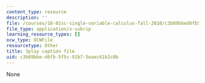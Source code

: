 ```yaml
---
content_type: resource
description: ''
file: /courses/18-01sc-single-variable-calculus-fall-2010/c3b89bbed6fb5f5c91b75eaec61b2c0b_JXPe2J069c.vtt
file_type: application/x-subrip
learning_resource_types: []
ocw_type: OCWFile
resourcetype: Other
title: 3play caption file
uid: c3b89bbe-d6fb-5f5c-91b7-5eaec61b2c0b
---
```

None

